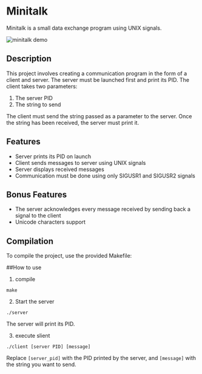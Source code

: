 # Minitalk

Minitalk is a small data exchange program using UNIX signals.

![minitalk demo](https://github.com/user-attachments/assets/be77ed7c-e145-4a56-b90b-52b11d2a3c56)

## Description

This project involves creating a communication program in the form of a client and server. The server must be launched first and print its PID. The client takes two parameters:

1. The server PID
2. The string to send

The client must send the string passed as a parameter to the server. Once the string has been received, the server must print it.

## Features

- Server prints its PID on launch
- Client sends messages to server using UNIX signals
- Server displays received messages
- Communication must be done using only SIGUSR1 and SIGUSR2 signals

## Bonus Features

- The server acknowledges every message received by sending back a signal to the client
- Unicode characters support

## Compilation

To compile the project, use the provided Makefile:


##How to use
1. compile
```
make
```

2. Start the server
```
./server
```
The server will print its PID.

3. execute slient
```
./client [server PID] [message]
```

Replace `[server_pid]` with the PID printed by the server, and `[message]` with the string you want to send.

